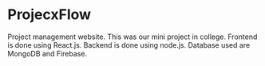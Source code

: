 # ProjecxFlow
Project management website.
This was our mini project in college.
Frontend is done using React.js.
Backend is done using node.js.
Database used are MongoDB and Firebase.
